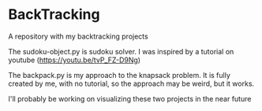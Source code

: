 # BackTracking
A repository with my backtracking projects

The sudoku-object.py is sudoku solver. I was inspired by a tutorial on youtube (https://youtu.be/tvP_FZ-D9Ng)

The backpack.py is my approach to the knapsack problem. It is fully created by me, with no tutorial, so the approach may be weird, but it works.

I'll probably be working on visualizing these two projects in the near future
